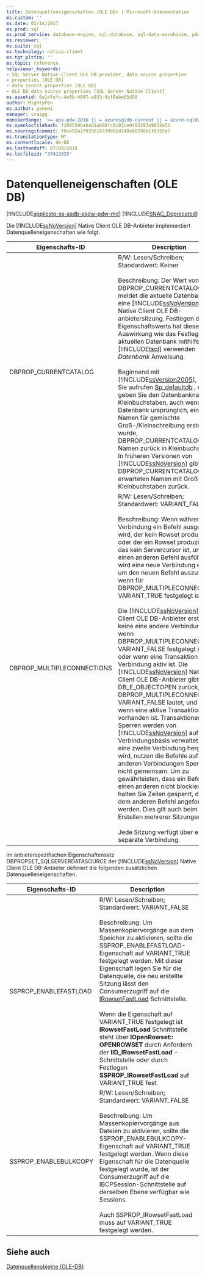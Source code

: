 ```yaml
---
title: Datenquelleneigenschaften (OLE DB) | Microsoft-Dokumentation
ms.custom: ''
ms.date: 03/14/2017
ms.prod: sql
ms.prod_service: database-engine, sql-database, sql-data-warehouse, pdw
ms.reviewer: ''
ms.suite: sql
ms.technology: native-client
ms.tgt_pltfrm: ''
ms.topic: reference
helpviewer_keywords:
- SQL Server Native Client OLE DB provider, data source properties
- properties [OLE DB]
- data source properties [OLE DB]
- OLE DB data source properties [SQL Server Native Client]
ms.assetid: 6e14fefc-4e0b-4847-a833-4cf0abe65d50
author: MightyPen
ms.author: genemi
manager: craigg
monikerRange: '>= aps-pdw-2016 || = azuresqldb-current || = azure-sqldw-latest || >= sql-server-2016 || = sqlallproducts-allversions'
ms.openlocfilehash: f108559bebad1ab98fc0c81ce0492293a9632e5b
ms.sourcegitcommit: f8ce92a2f935616339965d140e00298b1f8355d7
ms.translationtype: MT
ms.contentlocale: de-DE
ms.lasthandoff: 07/03/2018
ms.locfileid: "37419325"
---
```

# <a name="data-source-properties-ole-db"></a>Datenquelleneigenschaften (OLE DB)
[!INCLUDE[appliesto-ss-asdb-asdw-pdw-md](../../includes/appliesto-ss-asdb-asdw-pdw-md.md)]
[!INCLUDE[SNAC_Deprecated](../../includes/snac-deprecated.md)]

  Die [!INCLUDE[ssNoVersion](../../includes/ssnoversion-md.md)] Native Client OLE DB-Anbieter implementiert Datenquelleneigenschaften wie folgt.  
  
|Eigenschafts-ID|Description|  
|-----------------|-----------------|  
|DBPROP_CURRENTCATALOG|R/W: Lesen/Schreiben; Standardwert: Keiner<br /><br /> Beschreibung: Der Wert von DBPROP_CURRENTCATALOG meldet die aktuelle Datenbank für eine [!INCLUDE[ssNoVersion](../../includes/ssnoversion-md.md)] Native Client OLE DB-anbietersitzung. Festlegen des Eigenschaftswerts hat dieselbe Auswirkung wie das Festlegen der aktuellen Datenbank mithilfe der [!INCLUDE[tsql](../../includes/tsql-md.md)] verwenden *Datenbank* Anweisung.<br /><br /> Beginnend mit [!INCLUDE[ssVersion2005](../../includes/ssversion2005-md.md)], wenn Sie aufrufen [Sp_defaultdb](../../relational-databases/system-stored-procedures/sp-defaultdb-transact-sql.md) , und geben Sie den Datenbanknamen in Kleinbuchstaben, auch wenn die Datenbank ursprünglich, einen Namen für gemischte Groß-/Kleinschreibung erstellt wurde, DBPROP_CURRENTCATALOG den Namen zurück in Kleinbuchstaben. In früheren Versionen von [!INCLUDE[ssNoVersion](../../includes/ssnoversion-md.md)] gibt DBPROP_CURRENTCATALOG den erwarteten Namen mit Groß- und Kleinbuchstaben zurück.|  
|DBPROP_MULTIPLECONNECTIONS|R/W: Lesen/Schreiben; Standardwert: VARIANT_FALSE<br /><br /> Beschreibung: Wenn während der Verbindung ein Befehl ausgeführt wird, der kein Rowset produziert, oder der ein Rowset produziert, das kein Servercursor ist, und Sie einen anderen Befehl ausführen, wird eine neue Verbindung erstellt, um den neuen Befehl auszuführen, wenn für DBPROP_MULTIPLECONNECTIONS VARIANT_TRUE festgelegt ist.<br /><br /> Die [!INCLUDE[ssNoVersion](../../includes/ssnoversion-md.md)] Native Client OLE DB-Anbieter erstellt keine eine andere Verbindung aus, wenn DBPROP_MULTIPLECONNECTION VARIANT_FALSE festgelegt ist, oder wenn eine Transaktion für die Verbindung aktiv ist. Die [!INCLUDE[ssNoVersion](../../includes/ssnoversion-md.md)] Native Client OLE DB-Anbieter gibt DB_E_OBJECTOPEN zurück, wenn DBPROP_MULTIPLECONNECTIONS VARIANT_FALSE lautet, und E_FAIL, wenn eine aktive Transaktion vorhanden ist. Transaktionen und Sperren werden von [!INCLUDE[ssNoVersion](../../includes/ssnoversion-md.md)] auf Verbindungsbasis verwaltet. Wenn eine zweite Verbindung hergestellt wird, nutzen die Befehle auf den anderen Verbindungen Sperren nicht gemeinsam. Um zu gewährleisten, dass ein Befehl einen anderen nicht blockiert, halten Sie Zeilen gesperrt, die von dem anderen Befehl angefordert werden. Dies gilt auch beim Erstellen mehrerer Sitzungen.<br /><br /> Jede Sitzung verfügt über eine separate Verbindung.|  
  
 Im anbieterspezifischen Eigenschaftensatz DBPROPSET_SQLSERVERDATASOURCE der [!INCLUDE[ssNoVersion](../../includes/ssnoversion-md.md)] Native Client OLE DB-Anbieter definiert die folgenden zusätzlichen Datenquelleneigenschaften.  
  
|Eigenschafts-ID|Description|  
|-----------------|-----------------|  
|SSPROP_ENABLEFASTLOAD|R/W: Lesen/Schreiben; Standardwert: VARIANT_FALSE<br /><br /> Beschreibung: Um Massenkopiervorgänge aus dem Speicher zu aktivieren, sollte die SSPROP_ENABLEFASTLOAD-Eigenschaft auf VARIANT_TRUE festgelegt werden. Mit dieser Eigenschaft legen Sie für die Datenquelle, die neu erstellte Sitzung lässt den Consumerzugriff auf die [IRowsetFastLoad](../../relational-databases/native-client-ole-db-interfaces/irowsetfastload-ole-db.md) Schnittstelle.<br /><br /> Wenn die Eigenschaft auf VARIANT_TRUE festgelegt ist **IRowsetFastLoad** Schnittstelle steht über **IOpenRowset:: OPENROWSET** durch Anfordern der **IID_IRowsetFastLoad** -Schnittstelle oder durch Festlegen **SSPROP_IRowsetFastLoad** auf VARIANT_TRUE fest.|  
|SSPROP_ENABLEBULKCOPY|R/W: Lesen/Schreiben; Standardwert: VARIANT_FALSE<br /><br /> Beschreibung: Um Massenkopiervorgänge aus Dateien zu aktivieren, sollte die SSPROP_ENABLEBULKCOPY-Eigenschaft auf VARIANT_TRUE festgelegt werden. Wenn diese Eigenschaft für die Datenquelle festgelegt wurde, ist der Consumerzugriff auf die IBCPSession-Schnittstelle auf derselben Ebene verfügbar wie Sessions.<br /><br /> Auch SSPROP_IRowsetFastLoad muss auf VARIANT_TRUE festgelegt werden.|  
  
## <a name="see-also"></a>Siehe auch  
 [Datenquellenobjekte &#40;OLE-DB&#41;](../../relational-databases/native-client-ole-db-data-source-objects/data-source-objects-ole-db.md)  
  
  
